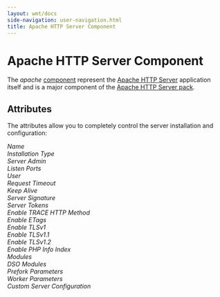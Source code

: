 ```yaml
---
layout: wmt/docs
side-navigation: user-navigation.html
title: Apache HTTP Server Component
---
```


# Apache HTTP Server Component

The _apache_ [component](./components.html) represent the [Apache HTTP Server](https://httpd.apache.org/) application itself and
is a major component of the [Apache HTTP Server pack](./apache-http-server-pack.html).

## Attributes

The attributes allow you to completely control the server installation and configuration:

_Name_<br>
_Installation Type_<br>
_Server Admin_<br>
_Listen Ports_<br>
_User_<br>
_Request Timeout_<br>
_Keep Alive_<br>
_Server Signature_<br>
_Server Tokens_<br>
_Enable TRACE HTTP Method_<br>
_Enable ETags_<br>
_Enable TLSv1_<br>
_Enable TLSv1.1_<br>
_Enable TLSv1.2_<br>
_Enable PHP Info Index_<br>
_Modules_<br>
_DSO Modules_<br>
_Prefork Parameters_<br>
_Worker Parameters_<br>
_Custom Server Configuration_<br>
